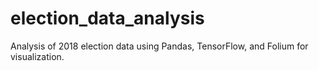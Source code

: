 # election_data_analysis
Analysis of 2018 election data using Pandas, TensorFlow, and Folium for visualization.
